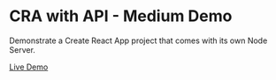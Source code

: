 # CRA with API - Medium Demo

Demonstrate a Create React App project that comes with its own Node Server.

[Live Demo](https://server-jvcvnowhvw.now.sh)
